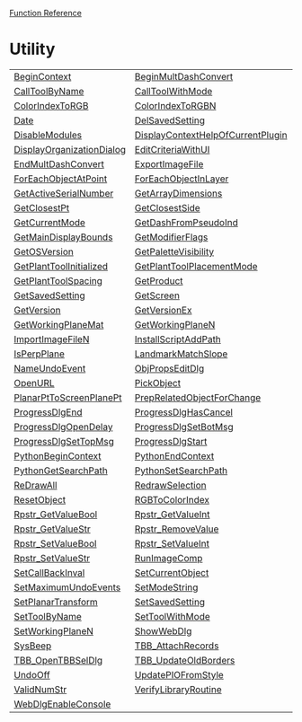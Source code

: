 [Function Reference](../README.md)

# Utility

| | | |
|---|---|---|
| [BeginContext](../Functions/BeginContext.md) | [BeginMultDashConvert](../Functions/BeginMultDashConvert.md) | [CallToolByIndex](../Functions/CallToolByIndex.md) |
| [CallToolByName](../Functions/CallToolByName.md) | [CallToolWithMode](../Functions/CallToolWithMode.md) | [ClrMessage](../Functions/ClrMessage.md) |
| [ColorIndexToRGB](../Functions/ColorIndexToRGB.md) | [ColorIndexToRGBN](../Functions/ColorIndexToRGBN.md) | [CreateUUID](../Functions/CreateUUID.md) |
| [Date](../Functions/Date.md) | [DelSavedSetting](../Functions/DelSavedSetting.md) | [DelSavedSettings](../Functions/DelSavedSettings.md) |
| [DisableModules](../Functions/DisableModules.md) | [DisplayContextHelpOfCurrentPlugin](../Functions/DisplayContextHelpOfCurrentPlugin.md) | [DisplayContextualHelp](../Functions/DisplayContextualHelp.md) |
| [DisplayOrganizationDialog](../Functions/DisplayOrganizationDialog.md) | [EditCriteriaWithUI](../Functions/EditCriteriaWithUI.md) | [EndContext](../Functions/EndContext.md) |
| [EndMultDashConvert](../Functions/EndMultDashConvert.md) | [ExportImageFile](../Functions/ExportImageFile.md) | [FndError](../Functions/FndError.md) |
| [ForEachObjectAtPoint](../Functions/ForEachObjectAtPoint.md) | [ForEachObjectInLayer](../Functions/ForEachObjectInLayer.md) | [ForEachObjectInList](../Functions/ForEachObjectInList.md) |
| [GetActiveSerialNumber](../Functions/GetActiveSerialNumber.md) | [GetArrayDimensions](../Functions/GetArrayDimensions.md) | [GetCallBackInval](../Functions/GetCallBackInval.md) |
| [GetClosestPt](../Functions/GetClosestPt.md) | [GetClosestSide](../Functions/GetClosestSide.md) | [GetCurrentLocalization](../Functions/GetCurrentLocalization.md) |
| [GetCurrentMode](../Functions/GetCurrentMode.md) | [GetDashFromPseudoInd](../Functions/GetDashFromPseudoInd.md) | [GetEnabledModules](../Functions/GetEnabledModules.md) |
| [GetMainDisplayBounds](../Functions/GetMainDisplayBounds.md) | [GetModifierFlags](../Functions/GetModifierFlags.md) | [GetNetAdapterInfo](../Functions/GetNetAdapterInfo.md) |
| [GetOSVersion](../Functions/GetOSVersion.md) | [GetPaletteVisibility](../Functions/GetPaletteVisibility.md) | [GetPickObjectInfo](../Functions/GetPickObjectInfo.md) |
| [GetPlantToolInitialized](../Functions/GetPlantToolInitialized.md) | [GetPlantToolPlacementMode](../Functions/GetPlantToolPlacementMode.md) | [GetPlantToolPlantName](../Functions/GetPlantToolPlantName.md) |
| [GetPlantToolSpacing](../Functions/GetPlantToolSpacing.md) | [GetProduct](../Functions/GetProduct.md) | [GetPseudoIndFromDash](../Functions/GetPseudoIndFromDash.md) |
| [GetSavedSetting](../Functions/GetSavedSetting.md) | [GetScreen](../Functions/GetScreen.md) | [GetTickCount](../Functions/GetTickCount.md) |
| [GetVersion](../Functions/GetVersion.md) | [GetVersionEx](../Functions/GetVersionEx.md) | [GetWorkingPlane](../Functions/GetWorkingPlane.md) |
| [GetWorkingPlaneMat](../Functions/GetWorkingPlaneMat.md) | [GetWorkingPlaneN](../Functions/GetWorkingPlaneN.md) | [ImportImageFile](../Functions/ImportImageFile.md) |
| [ImportImageFileN](../Functions/ImportImageFileN.md) | [InstallScriptAddPath](../Functions/InstallScriptAddPath.md) | [IsCoPlanar](../Functions/IsCoPlanar.md) |
| [IsPerpPlane](../Functions/IsPerpPlane.md) | [LandmarkMatchSlope](../Functions/LandmarkMatchSlope.md) | [Message](../Functions/Message.md) |
| [NameUndoEvent](../Functions/NameUndoEvent.md) | [ObjPropsEditDlg](../Functions/ObjPropsEditDlg.md) | [OpenScriptResPal](../Functions/OpenScriptResPal.md) |
| [OpenURL](../Functions/OpenURL.md) | [PickObject](../Functions/PickObject.md) | [PlanarPtTo3DModelPt](../Functions/PlanarPtTo3DModelPt.md) |
| [PlanarPtToScreenPlanePt](../Functions/PlanarPtToScreenPlanePt.md) | [PrepRelatedObjectForChange](../Functions/PrepRelatedObjectForChange.md) | [ProgressDlgClose](../Functions/ProgressDlgClose.md) |
| [ProgressDlgEnd](../Functions/ProgressDlgEnd.md) | [ProgressDlgHasCancel](../Functions/ProgressDlgHasCancel.md) | [ProgressDlgOpen](../Functions/ProgressDlgOpen.md) |
| [ProgressDlgOpenDelay](../Functions/ProgressDlgOpenDelay.md) | [ProgressDlgSetBotMsg](../Functions/ProgressDlgSetBotMsg.md) | [ProgressDlgSetMeter](../Functions/ProgressDlgSetMeter.md) |
| [ProgressDlgSetTopMsg](../Functions/ProgressDlgSetTopMsg.md) | [ProgressDlgStart](../Functions/ProgressDlgStart.md) | [ProgressDlgYield](../Functions/ProgressDlgYield.md) |
| [PythonBeginContext](../Functions/PythonBeginContext.md) | [PythonEndContext](../Functions/PythonEndContext.md) | [PythonExecute](../Functions/PythonExecute.md) |
| [PythonGetSearchPath](../Functions/PythonGetSearchPath.md) | [PythonSetSearchPath](../Functions/PythonSetSearchPath.md) | [ReDraw](../Functions/ReDraw.md) |
| [ReDrawAll](../Functions/ReDrawAll.md) | [RedrawSelection](../Functions/RedrawSelection.md) | [RefreshResManager](../Functions/RefreshResManager.md) |
| [ResetObject](../Functions/ResetObject.md) | [RGBToColorIndex](../Functions/RGBToColorIndex.md) | [RGBToColorIndexN](../Functions/RGBToColorIndexN.md) |
| [Rpstr_GetValueBool](../Functions/Rpstr_GetValueBool.md) | [Rpstr_GetValueInt](../Functions/Rpstr_GetValueInt.md) | [Rpstr_GetValueReal](../Functions/Rpstr_GetValueReal.md) |
| [Rpstr_GetValueStr](../Functions/Rpstr_GetValueStr.md) | [Rpstr_RemoveValue](../Functions/Rpstr_RemoveValue.md) | [Rpstr_RemoveValues](../Functions/Rpstr_RemoveValues.md) |
| [Rpstr_SetValueBool](../Functions/Rpstr_SetValueBool.md) | [Rpstr_SetValueInt](../Functions/Rpstr_SetValueInt.md) | [Rpstr_SetValueReal](../Functions/Rpstr_SetValueReal.md) |
| [Rpstr_SetValueStr](../Functions/Rpstr_SetValueStr.md) | [RunImageComp](../Functions/RunImageComp.md) | [ScreenPlanePtToPlanarPt](../Functions/ScreenPlanePtToPlanarPt.md) |
| [SetCallBackInval](../Functions/SetCallBackInval.md) | [SetCurrentObject](../Functions/SetCurrentObject.md) | [SetDrawingRect](../Functions/SetDrawingRect.md) |
| [SetMaximumUndoEvents](../Functions/SetMaximumUndoEvents.md) | [SetModeString](../Functions/SetModeString.md) | [SetPaletteVisibility](../Functions/SetPaletteVisibility.md) |
| [SetPlanarTransform](../Functions/SetPlanarTransform.md) | [SetSavedSetting](../Functions/SetSavedSetting.md) | [SetToolByIndex](../Functions/SetToolByIndex.md) |
| [SetToolByName](../Functions/SetToolByName.md) | [SetToolWithMode](../Functions/SetToolWithMode.md) | [SetWorkingPlane](../Functions/SetWorkingPlane.md) |
| [SetWorkingPlaneN](../Functions/SetWorkingPlaneN.md) | [ShowWebDlg](../Functions/ShowWebDlg.md) | [SortArray](../Functions/SortArray.md) |
| [SysBeep](../Functions/SysBeep.md) | [TBB_AttachRecords](../Functions/TBB_AttachRecords.md) | [TBB_GetPageArea](../Functions/TBB_GetPageArea.md) |
| [TBB_OpenTBBSelDlg](../Functions/TBB_OpenTBBSelDlg.md) | [TBB_UpdateOldBorders](../Functions/TBB_UpdateOldBorders.md) | [TBB_UpdateOldVAATB](../Functions/TBB_UpdateOldVAATB.md) |
| [UndoOff](../Functions/UndoOff.md) | [UpdatePIOFromStyle](../Functions/UpdatePIOFromStyle.md) | [ValidAngStr](../Functions/ValidAngStr.md) |
| [ValidNumStr](../Functions/ValidNumStr.md) | [VerifyLibraryRoutine](../Functions/VerifyLibraryRoutine.md) | [Wait](../Functions/Wait.md) |
| [WebDlgEnableConsole](../Functions/WebDlgEnableConsole.md) 


